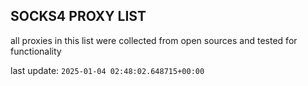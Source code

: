 ## SOCKS4 PROXY LIST

all proxies in this list were collected from open sources and tested for functionality

last update: `2025-01-04 02:48:02.648715+00:00`